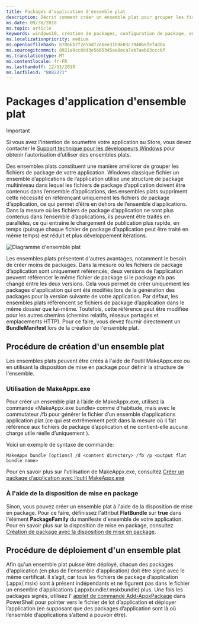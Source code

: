 ```yaml
---
title: Packages d'application d'ensemble plat
description: Décrit comment créer un ensemble plat pour grouper les fichiers du package .appx de votre application avec des références vers vos packages d'application.
ms.date: 09/30/2018
ms.topic: article
keywords: windows10, création de packages, configuration de package, ensemble plat
ms.localizationpriority: medium
ms.openlocfilehash: b7066b7f2e5bd72ebee3169e03c7940b6fef4dba
ms.sourcegitcommit: 8921a9cc0dd3e5665345ae8eca7ab7aeb83ccc6f
ms.translationtype: MT
ms.contentlocale: fr-FR
ms.lasthandoff: 12/11/2018
ms.locfileid: "8882271"
---
```

# <a name="flat-bundle-app-packages"></a>Packages d'application d'ensemble plat 

> [!IMPORTANT]
> Si vous avez l'intention de soumettre votre application au Store, vous devez contacter le [Support technique pour les développeurs Windows](https://developer.microsoft.com/windows/support) pour obtenir l’autorisation d’utiliser des ensembles plats.

Des ensembles plats constituent une manière améliorer de grouper les fichiers de package de votre application. Windows classique fichier un ensemble d’applications de l’application utilise une structure de package multiniveau dans lequel les fichiers de package d’application doivent être contenus dans l’ensemble d’applications, des ensembles plats suppriment cette nécessité en référençant uniquement les fichiers de package d’application, ce qui permet d’être en dehors de l’ensemble d’applications. Dans la mesure où les fichiers de package d’application ne sont plus contenus dans l’ensemble d’applications, ils peuvent être traités en parallèles, ce qui entraîne le chargement de publication plus rapide, en temps (puisque chaque fichier de package d’application peut être traité en même temps) est réduit et plus développement itérations.

![Diagramme d'ensemble plat](images/bundle-combined.png)

Les ensembles plats présentent d'autres avantages, notamment le besoin de créer moins de packages. Dans la mesure où les fichiers de package d’application sont uniquement référencés, deux versions de l’application peuvent référencer le même fichier de package si le package n’a pas changé entre les deux versions. Cela vous permet de créer uniquement les packages d'application qui ont été modifiés lors de la génération des packages pour la version suivante de votre application.
Par défaut, les ensembles plats référencent se fichiers de package d’application dans le même dossier que lui-même. Toutefois, cette référence peut être modifiée pour les autres chemins (chemins relatifs, réseaux partagés et emplacements HTTP). Pour ce faire, vous devez fournir directement un **BundleManifest** lors de la création de l'ensemble plat. 

## <a name="how-to-create-a-flat-bundle"></a>Procédure de création d'un ensemble plat

Les ensembles plats peuvent être créés à l'aide de l'outil MakeAppx.exe ou en utilisant la disposition de mise en package pour définir la structure de l'ensemble.

### <a name="using-makeappxexe"></a>Utilisation de MakeAppx.exe
Pour créer un ensemble plat à l’aide de MakeAppx.exe, utilisez la commande «MakeAppx.exe bundle» comme d’habitude, mais avec le commutateur /fb pour générer le fichier d’un ensemble d’applications application plat (ce qui est extrêmement petit dans la mesure où il fait référence aux fichiers de package d’application et ne contient-elle aucune charge utile réelle d’uniquement ). 

Voici un exemple de syntaxe de commande:

```syntax
MakeAppx bundle [options] /d <content directory> /fb /p <output flat bundle name>
```

Pour en savoir plus sur l'utilisation de MakeAppx.exe, consultez [Créer un package d’application avec l’outil MakeAppx.exe](https://docs.microsoft.com/windows/uwp/packaging/create-app-package-with-makeappx-tool)

### <a name="using-packaging-layout"></a>À l'aide de la disposition de mise en package
Sinon, vous pouvez créer un ensemble plat à l'aide de la disposition de mise en package. Pour ce faire, définissez l'attribut **FlatBundle** sur **true** dans l'élément **PackageFamily** du manifeste d'ensemble de votre application. Pour en savoir plus sur la disposition de mise en package, consultez [Création de package avec la disposition de mise en package](packaging-layout.md).

## <a name="how-to-deploy-a-flat-bundle"></a>Procédure de déploiement d'un ensemble plat 
Afin qu'un ensemble plat puisse être déployé, chacun des packages d'application (en plus de l'ensemble d'application) doit être signé avec le même certificat. Il s’agit, car tous les fichiers de package d’application (.appx/.msix) sont à présent indépendants et ne figurent pas dans le fichier un ensemble d’applications (.appxbundle/.msixbundle) plus. Une fois les packages signés, utilisez l' [applet de commande Add-AppxPackage](https://docs.microsoft.com/powershell/module/appx/add-appxpackage?view=win10-ps) dans PowerShell pour pointer vers le fichier de lot d’application et déployer l’application (en supposant que des packages d’application sont là où l’ensemble d’applications s’attend à pouvoir être). 